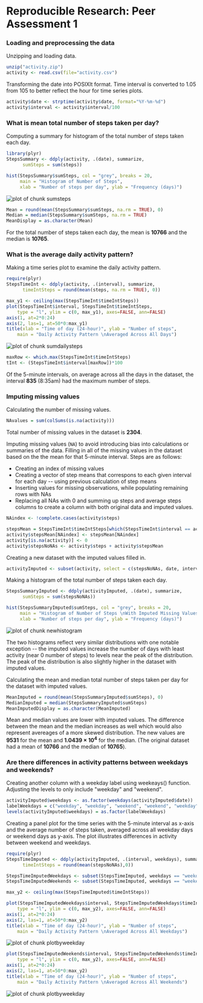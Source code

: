# Reproducible Research: Peer Assessment 1

### Loading and preprocessing the data

Unzipping and loading data. 

```r
unzip("activity.zip")
activity <- read.csv(file="activity.csv")
```

Transforming the date into POSIXlt format.
Time interval is converted to 1.05 from 105 to better reflect the hour for time series plots.


```r
activity$date <- strptime(activity$date, format="%Y-%m-%d")
activity$interval <- activity$interval/100
```

### What is mean total number of steps taken per day?

Computing a summary for histogram of the total number of steps taken each day.


```r
library(plyr)
StepsSummary <- ddply(activity, .(date), summarize, 
      sumSteps = sum(steps))

hist(StepsSummary$sumSteps, col = "grey", breaks = 20, 
     main = "Histogram of Number of Steps", 
     xlab = "Number of steps per day", ylab = "Frequency (days)")
```

![plot of chunk sumsteps](figure/sumsteps.png) 


```r
Mean = round(mean(StepsSummary$sumSteps, na.rm = TRUE), 0)
Median = median(StepsSummary$sumSteps, na.rm = TRUE)
MeanDisplay = as.character(Mean)
```

For the total number of steps taken each day, the mean is **10766** and the median is **10765**.

### What is the average daily activity pattern?

Making a time series plot to examine the daily activity pattern. 


```r
require(plyr)
StepsTimeInt <- ddply(activity, .(interval), summarize, 
      timeIntSteps = round(mean(steps, na.rm = TRUE), 0))

max_y1 <- ceiling(max(StepsTimeInt$timeIntSteps))
plot(StepsTimeInt$interval, StepsTimeInt$timeIntSteps, 
    type = "l", ylim = c(0, max_y1), axes=FALSE, ann=FALSE)
axis(1, at=2*0:24)
axis(2, las=1, at=50*0:max_y1)
title(xlab = "Time of day (24-hour)", ylab = "Number of steps",
    main = "Daily Activity Pattern \nAveraged Across All Days")
```

![plot of chunk sumdailysteps](figure/sumdailysteps.png) 

```r
maxRow <- which.max(StepsTimeInt$timeIntSteps)
tInt <- (StepsTimeInt$interval[maxRow])*100
```

Of the 5-minute intervals, on average across all the days in the dataset, the interval **835** (8:35am) had the maximum number of steps.


### Imputing missing values

Calculating the number of missing values.


```r
NAvalues = sum(colSums(is.na(activity)))
```

Total number of missing values in the dataset is **2304**.

Imputing missing values (`NA`) to avoid introducing bias into calculations or summaries of the data. Filling in all of the missing values in the dataset based on the the mean for that 5-minute interval.
Steps are as follows:
- Creating an index of missing values
- Creating a vector of step means that correspons to each given interval for each day --  using previous calculation of step means
- Inserting values for missing observations, while populating remaining rows with NAs
- Replacing all NAs with 0 and summing up steps and average steps columns to create a column with both original data and imputed values.


```r
NAindex <- !complete.cases(activity$steps)

stepsMean = StepsTimeInt$timeIntSteps[which(StepsTimeInt$interval == activity$interval)]
activity$stepsMean[NAindex] <- stepsMean[NAindex]
activity[is.na(activity)] <- 0
activity$stepsNoNAs <- activity$steps + activity$stepsMean
```

Creating a new dataset with the imputed values filled in.


```r
activityImputed <- subset(activity, select = c(stepsNoNAs, date, interval))
```

Making a histogram of the total number of steps taken each day.


```r
StepsSummaryImputed <- ddply(activityImputed, .(date), summarize, 
      sumSteps = sum(stepsNoNAs))

hist(StepsSummaryImputed$sumSteps, col = "grey", breaks = 20, 
     main = "Histogram of Number of Steps \nWith Imputed Missing Values", 
     xlab = "Number of steps per day", ylab = "Frequency (days)")
```

![plot of chunk newhistogram](figure/newhistogram.png) 

The two histograms reflect very similar distributions with one notable exception -- the imputed values increase the number of days with least activity (near 0 number of steps) to levels near the peak of the distribution. The peak of the distribution is also slightly higher in the dataset with imputed values.

Calculating the mean and median total number of steps taken per day for the dataset with imputed values. 


```r
MeanImputed = round(mean(StepsSummaryImputed$sumSteps), 0)
MedianImputed = median(StepsSummaryImputed$sumSteps)
MeanImputedDisplay = as.character(MeanImputed)
```

Mean and median values are lower with imputed values. The difference between the mean and the median increases as well which would also represent avereages of a more skewed distribution. The new values are **9531** for the mean and **1.0439 &times; 10<sup>4</sup>** for the median. (The original dataset had a mean of **10766** and the median of **10765**).

### Are there differences in activity patterns between weekdays and weekends?

Creating another column with a weekday label using weekeays() function. Adjusting the levels to only include "weekday" and "weekend".


```r
activityImputed$weekdays <- as.factor(weekdays(activityImputed$date))
labelWeekdays = c("weekday", "weekday", "weekend", "weekend", "weekday", "weekday", "weekday")
levels(activityImputed$weekdays) = as.factor(labelWeekdays)
```

Creating a panel plot for the time series with the 5-minute interval as x-axis and the average number of steps taken, averaged across all weekday days or weekend days as y-axis. The plot illustrates differences in activity between weekend and weekdays.


```r
require(plyr)
StepsTimeImputed <- ddply(activityImputed, .(interval, weekdays), summarize, 
      timeIntSteps = round(mean(stepsNoNAs),0))

StepsTimeImputedWeekdays <- subset(StepsTimeImputed, weekdays == "weekday")
StepsTimeImputedWeekends <- subset(StepsTimeImputed, weekdays == "weekend")

max_y2 <- ceiling(max(StepsTimeImputed$timeIntSteps))

plot(StepsTimeImputedWeekdays$interval, StepsTimeImputedWeekdays$timeIntSteps, 
    type = "l", ylim = c(0, max_y2), axes=FALSE, ann=FALSE)
axis(1, at=2*0:24)
axis(2, las=1, at=50*0:max_y2)
title(xlab = "Time of day (24-hour)", ylab = "Number of steps",
    main = "Daily Activity Pattern \nAveraged Across All Weekdays")
```

![plot of chunk plotbyweekday](figure/plotbyweekday1.png) 

```r
plot(StepsTimeImputedWeekends$interval, StepsTimeImputedWeekends$timeIntSteps, 
    type = "l", ylim = c(0, max_y2), axes=FALSE, ann=FALSE)
axis(1, at=2*0:24)
axis(2, las=1, at=50*0:max_y2)
title(xlab = "Time of day (24-hour)", ylab = "Number of steps",
    main = "Daily Activity Pattern \nAveraged Across All Weekends")
```

![plot of chunk plotbyweekday](figure/plotbyweekday2.png) 


